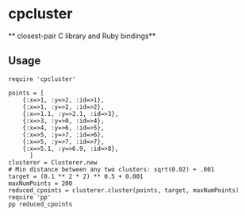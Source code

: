 # cpcluster
** closest-pair C library and Ruby bindings**

## Usage

    require 'cpcluster'

    points = [
        {:x=>1, :y=>2, :id=>1},
        {:x=>1, :y=>2, :id=>2},
        {:x=>1.1, :y=>2.1, :id=>3},
        {:x=>3, :y=>0, :id=>4},
        {:x=>4, :y=>6, :id=>5},
        {:x=>5, :y=>7, :id=>6},
        {:x=>5, :y=>7, :id=>7},
        {:x=>5.1, :y=>6.9, :id=>8},
          ]    
    clusterer = Clusterer.new
    # Min distance between any two clusters: sqrt(0.02) + .001
    target = (0.1 ** 2 * 2) ** 0.5 + 0.001 
    maxNumPoints = 200
    reduced_cpoints = clusterer.cluster(points, target, maxNumPoints)
    require 'pp'
    pp reduced_cpoints
      
